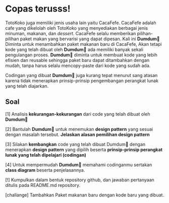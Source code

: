 # Copas terusss!

TotoKoko juga memiliki jenis usaha lain yaitu CacaFefe. CacaFefe adalah cafe yang dikelolah oleh TotoKoko yang menyediakan berbagai jenis minuman, makanan, dan _dessert_. CacaFefe selalu memberikan pilihan-pilihan paket makan yang bervarisi yang dapat dipesan. Kali ini **Dumdum**🐣 Diminta untuk menambahkan paket makanan baru di CacaFefe, Akan tetapi kode yang telah dibuat oleh **Dumdum**🐣 ada memiliki banyak sekali pengulangan proses. **Dumdum**🐣 diminta untuk membuat kode yang lebih efisien dan reusable sehingga paket baru dapat ditambahkan dengan mudah, tanpa harus selalu mencopy-paste dari kode yang sudah ada.

Codingan yang dibuat **Dumdum**🐣 juga kurang tepat menurut sang atasan karena tidak menerapkan prinsip-prinsip pengembangan perangkat lunak yang telah diajarkan.

## Soal

[1] Analisis **kekurangan-kekurangan** dari code yang telah dibuat oleh **Dumdum**🐣

[2] Bantulah **Dumdum**🐣 untuk menemukan **design pattern** yang sesuai dengan masalah tersebut. **Jelaskan alasan pemilihan design pattern**

[3] Silakan **kembangkan** code yang telah dibuat Dumdum🐣 dengan menerapkan **design pattern** yang dipilih beserta **prinsip-prinsip perangkat lunak yang telah dipelajari (codingan)**

[4] Untuk mempermudah **Dumdum**🐣 memahami codinganmu sertakan **class diagram** beserta penjelasannya.

[!] Kumpulkan dalam bentuk repository github, dan jawaban pertanyaan ditulis pada README.md repository.

[challange] Tambahkan Paket makanan baru dengan kode baru yang dibuat.
